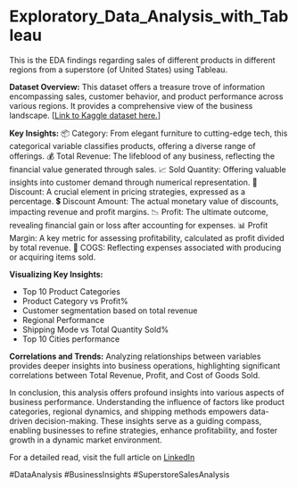 # Exploratory_Data_Analysis_with_Tableau
This is the EDA findings regarding sales of different products in different regions from a superstore (of United States) using Tableau.

**Dataset Overview:**
This dataset offers a treasure trove of information encompassing sales, customer behavior, and product performance across various regions. It provides a comprehensive view of the business landscape. [[Link to Kaggle dataset here.](https://www.kaggle.com/datasets/ishanshrivastava28/superstore-sales)]

**Key Insights:**
📦 Category: From elegant furniture to cutting-edge tech, this categorical variable classifies products, offering a diverse range of offerings.
💰 Total Revenue: The lifeblood of any business, reflecting the financial value generated through sales.
📈 Sold Quantity: Offering valuable insights into customer demand through numerical representation.
🤑 Discount: A crucial element in pricing strategies, expressed as a percentage.
💲 Discount Amount: The actual monetary value of discounts, impacting revenue and profit margins.
📉 Profit: The ultimate outcome, revealing financial gain or loss after accounting for expenses.
📊 Profit Margin: A key metric for assessing profitability, calculated as profit divided by total revenue.
💼 COGS: Reflecting expenses associated with producing or acquiring items sold.

**Visualizing Key Insights:**

* Top 10 Product Categories
* Product Category vs Profit%
* Customer segmentation based on total revenue
* Regional Performance
* Shipping Mode vs Total Quantity Sold%
* Top 10 Cities performance

**Correlations and Trends:**
Analyzing relationships between variables provides deeper insights into business operations, highlighting significant correlations between Total Revenue, Profit, and Cost of Goods Sold.

In conclusion, this analysis offers profound insights into various aspects of business performance. Understanding the influence of factors like product categories, regional dynamics, and shipping methods empowers data-driven decision-making. These insights serve as a guiding compass, enabling businesses to refine strategies, enhance profitability, and foster growth in a dynamic market environment.

For a detailed read, visit the full article on [LinkedIn](https://www.linkedin.com/pulse/superstore-sales-analysis-tableau-melvin-agastin%3FtrackingId=z2JirTlhQ9y%252FdTjTgPizGQ%253D%253D/?trackingId=z2JirTlhQ9y%2FdTjTgPizGQ%3D%3D)

#DataAnalysis #BusinessInsights #SuperstoreSalesAnalysis
